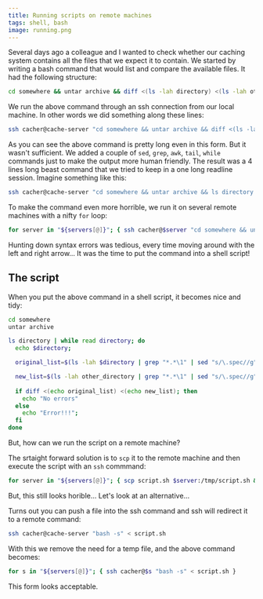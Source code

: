 ```yaml
---
title: Running scripts on remote machines
tags: shell, bash
image: running.png
---
```


Several days ago a colleague and I wanted to check whether our caching system
contains all the files that we expect it to contain. We started by writing a
bash command that would list and compare the available files. It had
the following structure:

``` sh
cd somewhere && untar archive && diff <(ls -lah directory) <(ls -lah other_directory)
```

We run the above command through an ssh connection from our local machine.
In other words we did something along these lines:

``` sh
ssh cacher@cache-server "cd somewhere && untar archive && diff <(ls -lah directory) <(ls -lah other_directory)"
```

As you can see the above command is pretty long even in this form. But it wasn't 
sufficient. We added a couple of `sed`, `grep`, `awk`, `tail`, `while` commands just to make
the output more human friendly. The result was a 4 lines long beast command that we
tried to keep in a one long readline session. Imagine something like this:


``` sh
ssh cacher@cache-server "cd somewhere && untar archive && ls directory | while read directory; do && diff echo $directory; <(ls -lah directory | grep "*.*\1" | sed "s/\.spec//g" | tail) <(ls -lah other_directory | grep "*.*\1" | sed "s/\.spec//g" | tail) && echo "No errors" || echo "Error!!!"; done"
```

To make the command even more horrible, we run it on several remote machines with a nifty
`for` loop:

``` sh
for server in "${servers[@]}"; { ssh cacher@$server "cd somewhere && untar archive && ls directory | while read directory; do && diff echo $directory; <(ls -lah directory | grep "*.*\1" | sed "s/\.spec//g" | tail) <(ls -lah other_directory | grep "*.*\1" | sed "s/\.spec//g" | tail) && echo "No errors" || echo "Error!!!"; done" }
```

Hunting down syntax errors was tedious, every time moving around with the left
and right arrow... It was the time to put the command into a shell script!

## The script

When you put the above command in a shell script, it becomes nice and tidy: 

``` sh
cd somewhere
untar archive

ls directory | while read directory; do
  echo $directory;

  original_list=$(ls -lah $directory | grep "*.*\1" | sed "s/\.spec//g" | tail)

  new_list=$(ls -lah other_directory | grep "*.*\1" | sed "s/\.spec//g" | tail)
  
  if diff <(echo original_list) <(echo new_list); then
    echo "No errors"
  else
    echo "Error!!!";
  fi
done
```

But, how can we run the script on a remote machine?

The srtaight forward solution is to `scp` it to the remote machine and then execute
the script with an `ssh` commmand:

``` sh
for server in "${servers[@]}"; { scp script.sh $server:/tmp/script.sh && ssh cacher@$server "bash /tmp/script.sh && rm /tmp/script.sh"}
```

But, this still looks horible... Let's look at an alternative...

Turns out you can push a file into the ssh command and ssh will redirect it to a
remote command:

``` sh
ssh cacher@cache-server "bash -s" < script.sh
```

With this we remove the need for a temp file, and the above command becomes:

``` sh
for s in "${servers[@]}"; { ssh cacher@$s "bash -s" < script.sh }
```

This form looks acceptable.



















